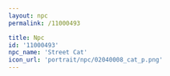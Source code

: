 ```yaml
---
layout: npc
permalink: /11000493

title: Npc
id: '11000493'
npc_name: 'Street Cat'
icon_url: 'portrait/npc/02040008_cat_p.png'
---
```

